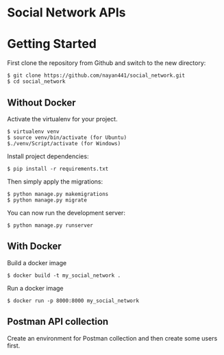 # Social Network APIs

# Getting Started

First clone the repository from Github and switch to the new directory:

    $ git clone https://github.com/nayan441/social_network.git
    $ cd social_network
## Without Docker    
Activate the virtualenv for your project.
    
    $ virtualenv venv
    $ source venv/bin/activate (for Ubuntu)
    $./venv/Script/activate (for Windows)

Install project dependencies:

    $ pip install -r requirements.txt
    
Then simply apply the migrations:

    $ python manage.py makemigrations
    $ python manage.py migrate
    

You can now run the development server:

    $ python manage.py runserver

## With Docker    


Build a docker image

    $ docker build -t my_social_network .

Run a docker image

    $ docker run -p 8000:8000 my_social_network

## Postman API collection

Create an environment for Postman collection and then create some users first.